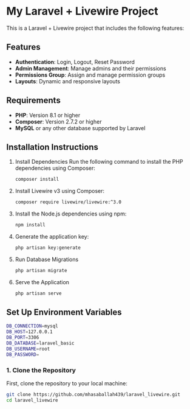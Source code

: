 # My Laravel + Livewire Project

This is a Laravel + Livewire project that includes the following features:

## Features

- **Authentication**: Login, Logout, Reset Password
- **Admin Management**: Manage admins and their permissions
- **Permissions Group**: Assign and manage permission groups
- **Layouts**: Dynamic and responsive layouts

## Requirements

- **PHP**: Version 8.1 or higher
- **Composer**: Version 2.7.2 or higher
- **MySQL** or any other database supported by Laravel

## Installation Instructions
1. Install Dependencies
   Run the following command to install the PHP dependencies using Composer:
   ```bash
   composer install

2. Install Livewire v3 using Composer:
   ```bash
   composer require livewire/livewire:^3.0

4. Install the Node.js dependencies using npm:
   ```bash
   npm install
5. Generate the application key:
   ```bash
   php artisan key:generate
6. Run Database Migrations
   ```bash
   php artisan migrate
7. Serve the Application
   ```bash
   php artisan serve
## Set Up Environment Variables
```bash
DB_CONNECTION=mysql
DB_HOST=127.0.0.1
DB_PORT=3306
DB_DATABASE=laravel_basic
DB_USERNAME=root
DB_PASSWORD=
```
### 1. Clone the Repository

First, clone the repository to your local machine:

```bash
git clone https://github.com/mhasaballah439/laravel_livewire.git
cd laravel_livewire
